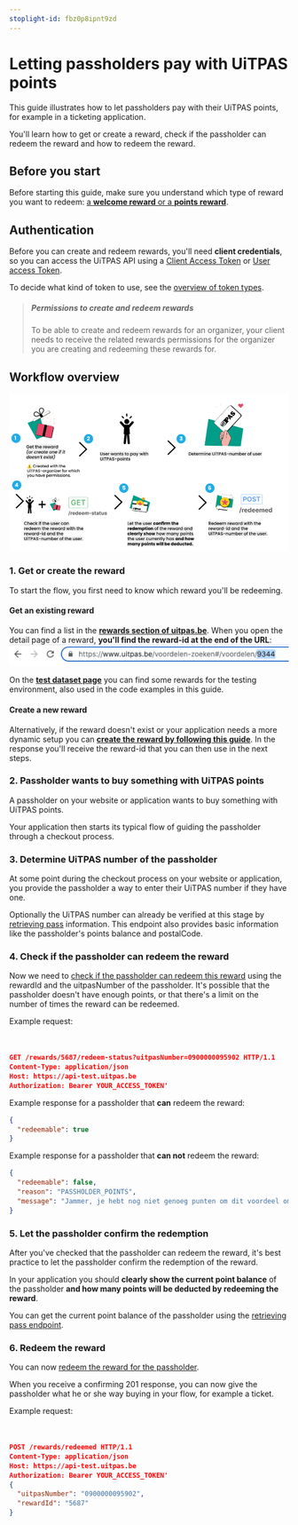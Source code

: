 ```yaml
---
stoplight-id: fbz0p8ipnt9zd
---
```


# Letting passholders pay with UiTPAS points

This guide illustrates how to let passholders pay with their UiTPAS points, for example in a ticketing application.

You'll learn how to get or create a reward, check if the passholder can redeem the reward and how to redeem the reward.

## Before you start

Before starting this guide, make sure you understand which type of reward you want to redeem: [a **welcome reward** or a **points reward**](terminology.md#rewards).

## Authentication

Before you can create and redeem rewards, you'll need **client credentials**, so you can access the UiTPAS API using a [Client Access Token](https://publiq.stoplight.io/docs/authentication/docs/client-access-token.md) or [User access Token](https://publiq.stoplight.io/docs/authentication/docs/user-access-token.md).

To decide what kind of token to use, see the [overview of token types](https://publiq.stoplight.io/docs/authentication/docs/methods.md).

> ##### Permissions to create and redeem rewards
>
> To be able to create and redeem rewards for an organizer, your client needs to receive the related rewards permissions for the organizer you are creating and redeeming these rewards for.

## Workflow overview

<!-- focus: false -->
![](../assets/images/steps-pay-with-points.png)

### 1. Get or create the reward

To start the flow, you first need to know which reward you'll be redeeming.

#### Get an existing reward

You can find a list in the [**rewards section of uitpas.be**](https://www.uitpas.be/voordelen-zoeken#/voordelen). When you open the detail page of a reward, **you'll find the reward-id at the end of the URL**:
![](../assets/images/finding-rewards-id.png)

On the [**test dataset page**](test-dataset.md#rewards) you can find some rewards for the testing environment, also used in the code examples in this guide.

#### Create a new reward

Alternatively, if the reward doesn't exist or your application needs a more dynamic setup you can **[create the reward by following this guide](creating-rewards.md)**.
In the response you'll receive the reward-id that you can then use in the next steps.

### 2. Passholder wants to buy something with UiTPAS points

A passholder on your website or application wants to buy something with UiTPAS points.

Your application then starts its typical flow of guiding the passholder through a checkout process.

### 3. Determine UiTPAS number of the passholder

At some point during the checkout process on your website or application, you provide the passholder a way to enter their UiTPAS number if they have one.

Optionally the UiTPAS number can already be verified at this stage by [retrieving pass](/reference/uitpas.json/paths/~1passes~1{uitpasNumber}/get) information. This endpoint also provides basic information like the passholder's points balance and postalCode.

### 4. Check if the passholder can redeem the reward

Now we need to [check if the passholder can redeem this reward](/reference/uitpas.json/paths/~1rewards~1{rewardId}~1redeem-status/get) using the rewardId and the uitpasNumber of the passholder.
It's possible that the passholder doesn't have enough points, or that there's a limit on the number of times the reward can be redeemed.

Example request:

```json


GET /rewards/5687/redeem-status?uitpasNumber=0900000095902 HTTP/1.1
Content-Type: application/json
Host: https://api-test.uitpas.be
Authorization: Bearer YOUR_ACCESS_TOKEN'

```
Example response for a passholder that **can** redeem the reward:

```json
{
  "redeemable": true
}
```


Example response for a passholder that **can not** redeem the reward:

```json
{
  "redeemable": false,
  "reason": "PASSHOLDER_POINTS",
  "message": "Jammer, je hebt nog niet genoeg punten om dit voordeel om te ruilen."
}
```


### 5. Let the passholder confirm the redemption

After you've checked that the passholder can redeem the reward, it's best practice to let the passholder confirm the redemption of the reward. 

In your application you should **clearly show the current point balance** of the passholder **and how many points will be deducted by redeeming the reward**.

You can get the current point balance of the passholder using the [retrieving pass endpoint](/reference/uitpas.json/paths/~1passes~1{uitpasNumber}/get).

### 6. Redeem the reward

You can now [redeem the reward for the passholder](/reference/uitpas.json/paths/~1rewards~1redeemed/post).

When you receive a confirming 201 response, you can now give the passholder what he or she way buying in your flow, for example a ticket.

Example request:

```json


POST /rewards/redeemed HTTP/1.1
Content-Type: application/json
Host: https://api-test.uitpas.be
Authorization: Bearer YOUR_ACCESS_TOKEN'
{
  "uitpasNumber": "0900000095902",
  "rewardId": "5687"
}

```







